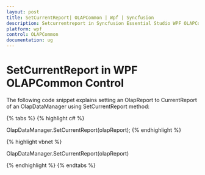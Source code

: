 ```yaml
---
layout: post
title: SetCurrentReport| OLAPCommon | Wpf | Syncfusion
description: Setcurrentreport in Syncfusion Essential Studio WPF OLAPCommon control, its elements, features and more.
platform: wpf
control: OLAPCommon
documentation: ug
---
```


# SetCurrentReport in WPF OLAPCommon Control

The following code snippet explains setting an OlapReport to CurrentReport of an OlapDataManager using SetCurrentReport method:

{% tabs %}
{% highlight c# %}

OlapDataManager.SetCurrentReport(olapReport);
{% endhighlight  %}


{% highlight vbnet %}

OlapDataManager.SetCurrentReport(olapReport)



{% endhighlight  %}
{% endtabs %}